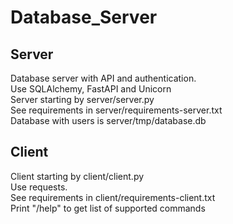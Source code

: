 # Database_Server
## Server
Database server with API and authentication.   
Use SQLAlchemy, FastAPI and Unicorn  
Server starting by server/server.py  
See requirements in server/requirements-server.txt  
Database with users is server/tmp/database.db  

## Client
Client starting by client/client.py  
Use requests.  
See requirements in client/requirements-client.txt  
Print "/help" to get list of supported commands   
